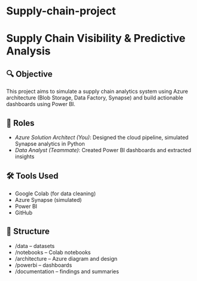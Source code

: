 # Supply-chain-project
# Supply Chain Visibility & Predictive Analysis

## 🔍 Objective
This project aims to simulate a supply chain analytics system using Azure architecture (Blob Storage, Data Factory, Synapse) and build actionable dashboards using Power BI.

## 👤 Roles
- *Azure Solution Architect (You)*: Designed the cloud pipeline, simulated Synapse analytics in Python
- *Data Analyst (Teammate)*: Created Power BI dashboards and extracted insights

## 🛠 Tools Used
- Google Colab (for data cleaning)
- Azure Synapse (simulated)
- Power BI
- GitHub

## 📁 Structure
- /data – datasets
- /notebooks – Colab notebooks
- /architecture – Azure diagram and design
- /powerbi – dashboards
- /documentation – findings and summaries
